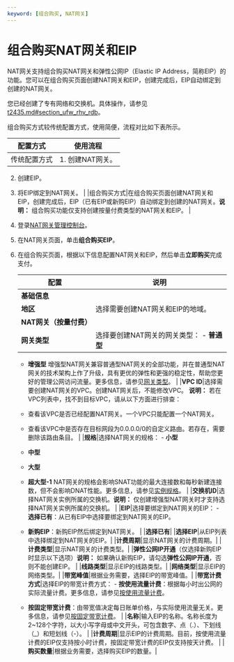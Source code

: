 ```yaml
---
keyword: [组合购买, NAT网关]
---
```


# 组合购买NAT网关和EIP

NAT网关支持组合购买NAT网关和弹性公网IP（Elastic IP Address，简称EIP）的功能。您可以在组合购买页面创建NAT网关和EIP，创建完成后，EIP自动绑定到创建的NAT网关。

您已经创建了专有网络和交换机。具体操作，请参见[t2435.md\#section\_ufw\_rhv\_rdb](/cn.zh-CN/专有网络和交换机/管理专有网络/创建专有网络.md)。

组合购买方式较传统配置方式，使用简便，流程对比如下表所示。

|配置方式|使用流程|
|----|----|
|传统配置方式|1.  创建NAT网关。
2.  创建EIP。
3.  将EIP绑定到NAT网关。 |
|组合购买方式|在组合购买页面创建NAT网关和EIP，创建完成后，EIP（已有EIP或新购EIP）自动绑定到创建的NAT网关。**说明：** 组合购买功能仅支持创建按量付费类型的NAT网关和EIP。 |

1.  登录[NAT网关管理控制台](https://vpc.console.aliyun.com/nat)。

2.  在NAT网关页面，单击**组合购买EIP**。

3.  在组合购买页面，根据以下信息配置NAT网关和EIP，然后单击**立即购买**完成支付。

    |配置|说明|
    |--|--|
    |**基础信息**|
    |**地区**|选择需要创建NAT网关和EIP的地域。|
    |**NAT网关（按量付费）**|
    |**网关类型**|选择要创建NAT网关的网关类型：    -   **普通型**
    -   **增强型**
增强型NAT网关兼容普通型NAT网关的全部功能，并在普通型NAT网关的技术架构上作了升级，具有更优的弹性和更强的稳定性，帮助您更好的管理公网访问流量。更多信息，请参见[网关类型](/cn.zh-CN/用户指南/NAT网关实例/NAT网关实例概述.md)。 |
    |**VPC ID**|选择需要创建NAT网关的VPC。创建NAT网关后，不能修改VPC。 **说明：** 若在VPC列表中，找不到目标VPC，请从以下方面进行排查：

    -   查看该VPC是否已经配置NAT网关。一个VPC只能配置一个NAT网关。
    -   查看该VPC中是否存在目标网段为0.0.0.0/0的自定义路由。若存在，需要删除该路由条目。 |
    |**规格**|选择NAT网关的规格：    -   **小型**
    -   **中型**
    -   **大型**
    -   **超大型-1**
NAT网关的规格会影响SNAT功能的最大连接数和每秒新建连接数，但不会影响DNAT性能。更多信息，请参见[实例规格](/cn.zh-CN/用户指南/NAT网关实例/NAT网关实例概述.md)。 |
    |**交换机ID**|选择NAT网关实例所属的交换机。**说明：** 仅创建增强型NAT网关时才支持选择NAT网关实例所属的交换机。 |
    |**EIP**|选择要绑定到NAT网关的EIP：    -   **选择已有**：从已有EIP中选择要绑定到NAT网关的EIP。
    -   **新购EIP**：新购EIP然后绑定到NAT网关。 |
    |**选择已有**|
    |**选择EIP**|从EIP列表中选择绑定到NAT网关的EIP。|
    |**计费周期**|显示NAT网关的计费周期。|
    |**计费类型**|显示NAT网关的计费类型。|
    |**弹性公网IP开通**（仅选择新购EIP时显示以下选项）**说明：** 如果确认新购EIP，请勾选**弹性公网IP开通**，否则不能创建EIP。 |
    |**线路类型**|显示EIP的线路类型。|
    |**网络类型**|显示EIP的网络类型。|
    |**带宽峰值**|根据业务需要，选择EIP的带宽峰值。|
    |**带宽计费方式**|选择EIP的带宽计费方式：     -   **按使用流量计费**：根据每小时出公网的实际流量计费。更多信息，请参见[按使用流量计费](/cn.zh-CN/产品定价/按量计费.md)。
    -   **按固定带宽计费**：由带宽值决定每日账单价格，与实际使用流量无关。更多信息，请参见[按固定带宽计费](/cn.zh-CN/产品定价/按量计费.md)。 |
    |**名称**|输入EIP的名称。名称长度为2~128个字符，以大小写字母或中文开头，可包含数字、点（.）、下划线（\_）和短划线（-）。 |
    |**计费周期**|显示EIP的计费周期。目前，按使用流量计费的EIP仅支持按小时计费，按固定带宽计费的EIP仅支持按天计费。 |
    |**购买数量**|根据业务需要，选择购买EIP的数量。|


